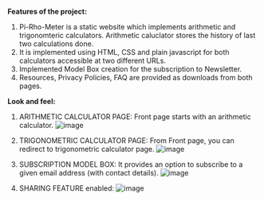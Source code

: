 **Features of the project:**
1. Pi-Rho-Meter is a static website which implements arithmetic and trigonomteric calculators. Arithmetic caluclator stores the history of last two calculations done.
2. It is implemented using HTML, CSS and plain javascript for both calculators accessible at two different URLs. 
3. Implemented Model Box creation for the subscription to Newsletter. 
4. Resources, Privacy Policies, FAQ are provided as downloads from both pages.

**Look and feel:**
1. ARITHMETIC CALCULATOR PAGE: Front page starts with an arithmetic calculator.
![image](https://github.com/abhayjohri23/Pi-Rho-Meter/assets/124622368/26db2ce4-bbb3-4349-afa9-8c4af1e68e37)

2. TRIGONOMETRIC CALCULATOR PAGE: From Front page, you can redirect to trigonometric calculator page.
![image](https://github.com/abhayjohri23/Pi-Rho-Meter/assets/124622368/75aa9e38-2d85-4d37-a8db-d27cd7c9a4c1)

3. SUBSCRIPTION MODEL BOX: It provides an option to subscribe to a given email address (with contact details).
![image](https://github.com/abhayjohri23/Pi-Rho-Meter/assets/124622368/e211652b-c57f-4b73-b6af-839da4eb47b2)

4. SHARING FEATURE enabled:
![image](https://github.com/abhayjohri23/Pi-Rho-Meter/assets/124622368/2d7d4590-c541-4e5f-a612-78d8922047a9)

   
   
